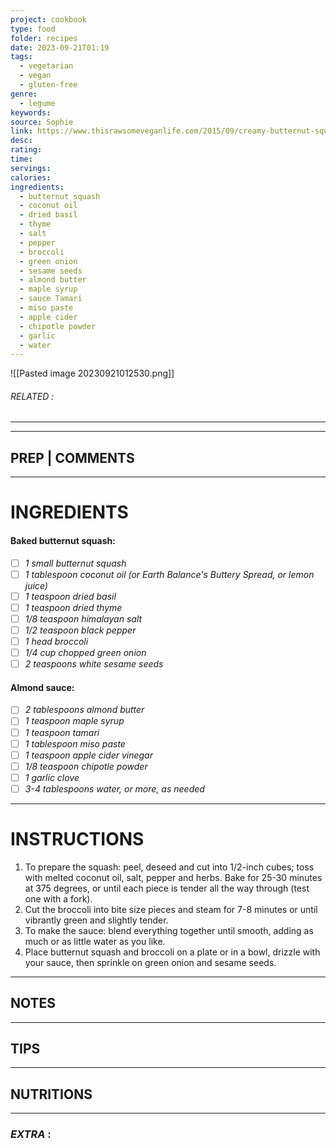 ```yaml
---
project: cookbook
type: food
folder: recipes
date: 2023-09-21T01:19
tags:
  - vegetarian
  - vegan
  - gluten-free
genre:
  - legume
keywords: 
source: Sophie
link: https://www.thisrawsomeveganlife.com/2015/09/creamy-butternut-squash-broccoli.html?utm_content=buffer485ef&utm_medium=social&utm_source=pinterest.com&utm_campaign=buffer#.VjF314REqRu
desc: 
rating: 
time: 
servings: 
calories: 
ingredients:
  - butternut squash
  - coconut oil
  - dried basil
  - thyme
  - salt
  - pepper
  - broccoli
  - green onion
  - sesame seeds
  - almond butter
  - maple syrup
  - sauce Tamari
  - miso paste
  - apple cider
  - chipotle powder
  - garlic
  - water
---
```


![[Pasted image 20230921012530.png]]
###### *RELATED* : 
---


---
## PREP | COMMENTS



---
# INGREDIENTS

#### Baked butternut squash:  

- [ ] _1 small butternut squash_  
- [ ] _1 tablespoon coconut oil (or Earth Balance's Buttery Spread, or lemon juice)_  
- [ ] _1 teaspoon dried basil_   
- [ ] _1 teaspoon dried thyme_  
- [ ] _1/8 teaspoon himalayan salt_  
- [ ] _1/2 teaspoon black pepper_  
- [ ] _1 head broccoli_  
- [ ] _1/4 cup chopped green onion_  
- [ ] _2 teaspoons white sesame seeds_  
  
#### Almond sauce:  

- [ ] _2 tablespoons almond butter_  
- [ ] _1 teaspoon maple syrup_  
- [ ] _1 teaspoon tamari_  
- [ ] _1 tablespoon miso paste_  
- [ ] _1 teaspoon apple cider vinegar_   
- [ ] _1/8 teaspoon chipotle powder_  
- [ ] _1 garlic clove_  
- [ ] _3-4 tablespoons water, or more, as needed_

---
# INSTRUCTIONS

1. To prepare the squash: peel, deseed and cut into 1/2-inch cubes; toss with melted coconut oil, salt, pepper and herbs. Bake for 25-30 minutes at 375 degrees, or until each piece is tender all the way through (test one with a fork).  
2. Cut the broccoli into bite size pieces and steam for 7-8 minutes or until vibrantly green and slightly tender.  
3. To make the sauce: blend everything together until smooth, adding as much or as little water as you like.  
4. Place butternut squash and broccoli on a plate or in a bowl, drizzle with your sauce, then sprinkle on green onion and sesame seeds.

---
## NOTES



---
## TIPS



---
## NUTRITIONS



---
### *EXTRA* :




